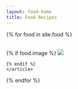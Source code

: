 ```yaml
---
layout: food-home
title: Food Recipes
---
```


<div class="posts clearfix">

  {% for food in site.food %}
    <article class="post">    
    {% if food.image %}
    <a href="{{ food.url }}"><img src="../assets/food/{{ food.image }}" class="thumbnail">
    </a>
    <!--<center>{{ photo.title }}</center>-->

    {% endif %}
    </article>
  {% endfor %}
</div>
